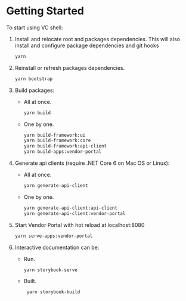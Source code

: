# Getting Started

To start using VC shell:

1. Install and relocate root and packages dependencies. This will also install and configure package dependencies and git hooks
    ```bash
    yarn
    ```
1. Reinstall or refresh packages dependencies.
    ```bash
    yarn bootstrap
    ```
1. Build packages:
    * All at once.
        ```bash
        yarn build
        ```
    * One by one.
        ```bash
        yarn build-framework:ui
        yarn build-framework:core
        yarn build-framework:api-client
        yarn build-apps:vendor-portal
        ```

1. Generate api clients (require .NET Core 6 on Mac OS or Linux):
    * All at once.
        ```bash
        yarn generate-api-client
        ```
    * One by one.
        ```bash
        yarn generate-api-client:api-client
        yarn generate-api-client:vendor-portal
        ```

1. Start Vendor Portal with hot reload at localhost:8080
    ```bash
    yarn serve-apps:vendor-portal
    ```

1. Interactive documentation can be:
    * Run.
        ```bash
        yarn storybook-serve
        ```
    * Built.
        ```bash
         yarn storybook-build
        ```
